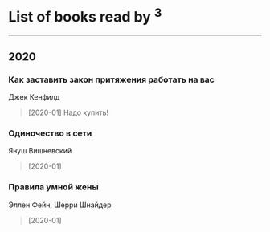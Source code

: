 # List of books read by [](https://www.facebook.com/profile.php?id=1537586159620888)<sup>3</sup>
---

## 2020

### Как заставить закон притяжения работать на вас
Джек Кенфилд
> [2020-01] Надо купить!


### Одиночество в сети
Януш Вишневский
> [2020-01] 


### Правила умной жены
Эллен Фейн, Шерри Шнайдер
> [2020-01] 



